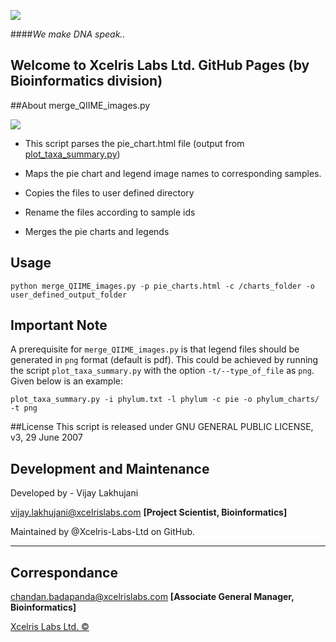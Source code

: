 ![](http://www.xcelrislabs.com/Images/Xcelris-An-Abellon-Company-Logo.png)


####_We make DNA speak.._
## Welcome to Xcelris Labs Ltd. GitHub Pages (by Bioinformatics division)

##About merge_QIIME_images.py

![]( https://httpsimage.com/img/flowchart4.png)


* This script parses the pie_chart.html file (output from [plot_taxa_summary.py](http://qiime.org/scripts/plot_taxa_summary.html))

* Maps the pie chart and legend image names to corresponding samples.

* Copies the files to user defined directory

* Rename the files according to sample ids

* Merges the pie charts and legends

## Usage

 `python merge_QIIME_images.py -p pie_charts.html -c /charts_folder
-o user_defined_output_folder`

## Important Note
A prerequisite for `merge_QIIME_images.py` is that legend files should be generated in `png` format (default is pdf). This could be achieved by running the script `plot_taxa_summary.py` with the option `-t/--type_of_file` as `png`. Given below is an example:

`plot_taxa_summary.py -i phylum.txt -l phylum -c pie -o phylum_charts/ -t png`

##License
This script is released under GNU GENERAL PUBLIC LICENSE, v3, 29 June 2007

## Development and Maintenance
Developed by - Vijay Lakhujani

vijay.lakhujani@xcelrislabs.com **[Project Scientist, Bioinformatics]**

Maintained by @Xcelris-Labs-Ltd on GitHub.

***

## Correspondance
chandan.badapanda@xcelrislabs.com **[Associate General Manager, Bioinformatics]**

[Xcelris Labs Ltd. &#169;](http://www.xcelrisgenomics.com/ContactUs.html)